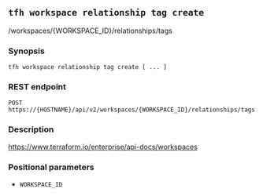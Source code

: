 ## `tfh workspace relationship tag create`

/workspaces/{WORKSPACE_ID}/relationships/tags

### Synopsis

    tfh workspace relationship tag create [ ... ]

### REST endpoint

    POST https://{HOSTNAME}/api/v2/workspaces/{WORKSPACE_ID}/relationships/tags

### Description

https://www.terraform.io/enterprise/api-docs/workspaces

### Positional parameters

* `WORKSPACE_ID`

